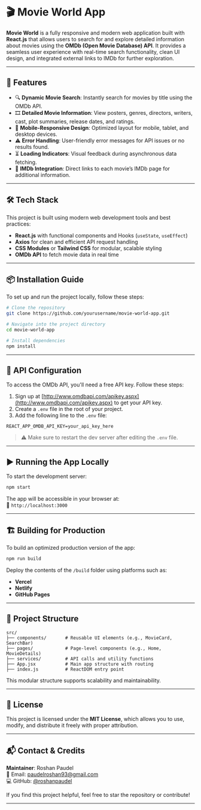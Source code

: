 # 🎬 Movie World App

**Movie World** is a fully responsive and modern web application built with **React.js** that allows users to search for and explore detailed information about movies using the **OMDb (Open Movie Database) API**. It provides a seamless user experience with real-time search functionality, clean UI design, and integrated external links to IMDb for further exploration.

---

## 🚀 Features

- 🔍 **Dynamic Movie Search**: Instantly search for movies by title using the OMDb API.
- 🎞️ **Detailed Movie Information**: View posters, genres, directors, writers, cast, plot summaries, release dates, and ratings.
- 📱 **Mobile-Responsive Design**: Optimized layout for mobile, tablet, and desktop devices.
- ⚠️ **Error Handling**: User-friendly error messages for API issues or no results found.
- ⏳ **Loading Indicators**: Visual feedback during asynchronous data fetching.
- 🔗 **IMDb Integration**: Direct links to each movie’s IMDb page for additional information.

---

## 🛠️ Tech Stack

This project is built using modern web development tools and best practices:

- **React.js** with functional components and Hooks (`useState`, `useEffect`)
- **Axios** for clean and efficient API request handling
- **CSS Modules** or **Tailwind CSS** for modular, scalable styling
- **OMDb API** to fetch movie data in real time

---

## 📦 Installation Guide

To set up and run the project locally, follow these steps:

```bash
# Clone the repository
git clone https://github.com/yourusername/movie-world-app.git

# Navigate into the project directory
cd movie-world-app

# Install dependencies
npm install
```

---

## 🔑 API Configuration

To access the OMDb API, you'll need a free API key. Follow these steps:

1. Sign up at [http://www.omdbapi.com/apikey.aspx](http://www.omdbapi.com/apikey.aspx) to get your API key.
2. Create a `.env` file in the root of your project.
3. Add the following line to the `.env` file:

```env
REACT_APP_OMDB_API_KEY=your_api_key_here
```

> ⚠️ Make sure to restart the dev server after editing the `.env` file.

---

## ▶️ Running the App Locally

To start the development server:

```bash
npm start
```

The app will be accessible in your browser at:  
🔗 `http://localhost:3000`

---

## 🏗️ Building for Production

To build an optimized production version of the app:

```bash
npm run build
```

Deploy the contents of the `/build` folder using platforms such as:

- **Vercel**
- **Netlify**
- **GitHub Pages**

---

## 📁 Project Structure

```
src/
├── components/       # Reusable UI elements (e.g., MovieCard, SearchBar)
├── pages/            # Page-level components (e.g., Home, MovieDetails)
├── services/         # API calls and utility functions
├── App.jsx           # Main app structure with routing
├── index.js          # ReactDOM entry point
```

This modular structure supports scalability and maintainability.

---

## 📄 License

This project is licensed under the **MIT License**, which allows you to use, modify, and distribute it freely with proper attribution.

---

## 📬 Contact & Credits

**Maintainer**: Roshan Paudel  
📧 Email: [paudelroshan93@gmail.com](mailto:paudelroshan93@gmail.com)  
💻 GitHub: [@roshanpaudel](https://github.com/roshanpaudel)

If you find this project helpful, feel free to star the repository or contribute!

---
